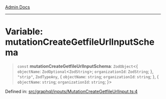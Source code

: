 [Admin Docs](/)

***

# Variable: mutationCreateGetfileUrlInputSchema

> `const` **mutationCreateGetfileUrlInputSchema**: `ZodObject`\<\{ `objectName`: `ZodOptional`\<`ZodString`\>; `organizationId`: `ZodString`; \}, `"strip"`, `ZodTypeAny`, \{ `objectName`: `string`; `organizationId`: `string`; \}, \{ `objectName`: `string`; `organizationId`: `string`; \}\>

Defined in: [src/graphql/inputs/MutationCreateGetfileUrlInput.ts:4](https://github.com/PurnenduMIshra129th/talawa-api/blob/dd95e2d2302936a5436289a9e626f7f4e2b14e02/src/graphql/inputs/MutationCreateGetfileUrlInput.ts#L4)
